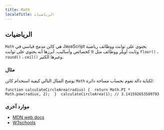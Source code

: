 ```yaml
---
title: Math
localeTitle: الرياضيات
---
```

## الرياضيات

`Math` هي كائن مدمج قياسي في JavaScript يحتوي على ثوابت ووظائف رياضية كخصائص وأساليب. أبرزها أنه يحتوي على ثوابت π وثابت أويلر ووظائف مثل `floor()` ، `round()` ، `ceil()` وغيرها الكثير.

### مثال

يوضح المثال التالي كيفية استخدام كائن `Math` لكتابة دالة تقوم بحساب مساحة دائرة:

 `function calculateCircleArea(radius) { 
  return Math.PI * Math.pow(radius, 2); 
 } 
 calculateCircleArea(1); // 3.141592653589793 
` 

### موارد آخرى

*   [MDN web docs](https://developer.mozilla.org/en-US/docs/Web/JavaScript/Reference/Global_Objects/Math)
*   [W3schools](https://www.w3schools.com/js/js_math.asp)